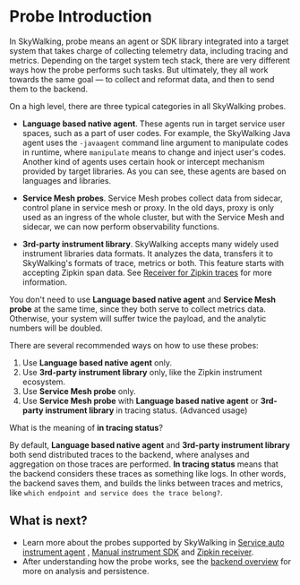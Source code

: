 # Probe Introduction

In SkyWalking, probe means an agent or SDK library integrated into a target system that takes charge of collecting
telemetry data, including tracing and metrics. Depending on the target system tech stack, there are very different ways
how the probe performs such tasks. But ultimately, they all work towards the same goal — to collect and reformat data,
and then to send them to the backend.

On a high level, there are three typical categories in all SkyWalking probes.

- **Language based native agent**. These agents run in target service user spaces, such as a part of user codes. For
  example, the SkyWalking Java agent uses the `-javaagent` command line argument to manipulate codes in runtime,
  where `manipulate` means to change and inject user's codes. Another kind of agents uses certain hook or intercept
  mechanism provided by target libraries. As you can see, these agents are based on languages and libraries.

- **Service Mesh probes**. Service Mesh probes collect data from sidecar, control plane in service mesh or proxy. In the
  old days, proxy is only used as an ingress of the whole cluster, but with the Service Mesh and sidecar, we can now
  perform observability functions.

- **3rd-party instrument library**. SkyWalking accepts many widely used instrument libraries data formats. It analyzes
  the data, transfers it to SkyWalking's formats of trace, metrics or both. This feature starts with accepting Zipkin
  span data. See
  [Receiver for Zipkin traces](../setup/backend/zipkin-trace.md) for more information.

You don't need to use **Language based native agent** and **Service Mesh probe** at the same time, since they both serve
to collect metrics data. Otherwise, your system will suffer twice the payload, and the analytic numbers will be doubled.

There are several recommended ways on how to use these probes:

1. Use **Language based native agent** only.
1. Use **3rd-party instrument library** only, like the Zipkin instrument ecosystem.
1. Use **Service Mesh probe** only.
1. Use **Service Mesh probe** with **Language based native agent** or **3rd-party instrument library** in tracing
   status. (Advanced usage)

What is the meaning of **in tracing status**?

By default, **Language based native agent** and **3rd-party instrument library** both send distributed traces to the
backend, where analyses and aggregation on those traces are performed. **In tracing status** means that the backend
considers these traces as something like logs. In other words, the backend saves them, and builds the links between
traces and metrics, like `which endpoint and service does the trace belong?`.

## What is next?

- Learn more about the probes supported by SkyWalking in [Service auto instrument agent](service-agent.md)
  , [Manual instrument SDK](manual-sdk.md) and [Zipkin receiver](../setup/backend/zipkin-trace.md).
- After understanding how the probe works, see the [backend overview](backend-overview.md) for more on analysis and
  persistence.

